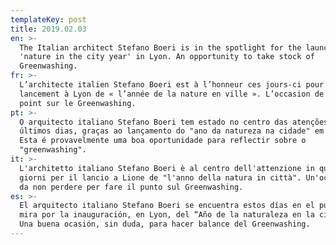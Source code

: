 ```yaml
---
templateKey: post
title: 2019.02.03
en: >-
  The Italian architect Stefano Boeri is in the spotlight for the launch of the
  'nature in the city year' in Lyon. An opportunity to take stock of
  Greenwashing.
fr: >-
  L’architecte italien Stefano Boeri est à l’honneur ces jours-ci pour le
  lancement à Lyon de « l’année de la nature en ville ». L’occasion de faire le
  point sur le Greenwashing.
pt: >-
  O arquitecto italiano Stefano Boeri tem estado no centro das atenções nos
  últimos dias, graças ao lançamento do "ano da natureza na cidade" em Lyon.
  Esta é provavelmente uma boa oportunidade para reflectir sobre o
  "greenwashing". 
it: >-
  L'architetto italiano Stefano Boeri è al centro dell'attenzione in questi
  giorni per il lancio a Lione de "l'anno della natura in città". Un'occasione
  da non perdere per fare il punto sul Greenwashing.
es: >-
  El arquitecto italiano Stefano Boeri se encuentra estos días en el punto de
  mira por la inauguración, en Lyon, del “Año de la naturaleza en la ciudad”.
  Una buena ocasión, sin duda, para hacer balance del Greenwashing.
---
```


